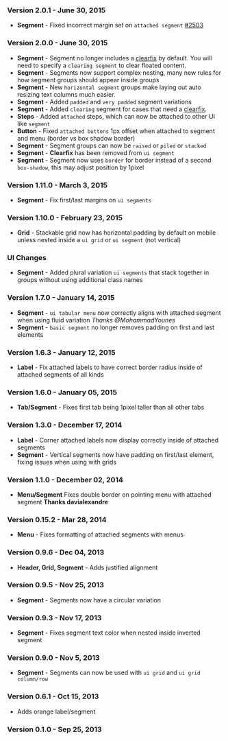 ### Version 2.0.1 - June 30, 2015

- **Segment** - Fixed incorrect margin set on `attached segment` [#2503](https://github.com/Semantic-Org/Semantic-UI/issues/2503)

### Version 2.0.0 - June 30, 2015

- **Segment** - Segment no longer includes a [clearfix](http://learnlayout.com/clearfix.html) by default. You will need to specify a `clearing segment` to clear floated content.
- **Segment** - Segments now support complex nesting, many new rules for how segment groups should appear inside groups
- **Segment** - New `horizontal segment` groups make laying out auto resizing text columns much easier.
- **Segment** - Added `padded` and `very padded` segment variations
- **Segment** - Added `clearing` segment for cases that need a [clearfix](http://learnlayout.com/clearfix.html).
- **Steps** - Added `attached` steps, which can now be attached to other UI like `segment`
- **Button** - Fixed `attached buttons` 1px offset when attached to segment and menu (border vs box shadow border)
- **Segment** - Segment groups can now be `raised` or `piled` or `stacked`
- **Segment** - **Clearfix** has been removed from `ui segment`
- **Segment** - Segment now uses `border` for border instead of a second `box-shadow`, this may adjust position by 1pixel

### Version 1.11.0 - March 3, 2015

- **Segment** - Fix first/last margins on `ui segments`

### Version 1.10.0 - February 23, 2015

- **Grid** - Stackable grid now has horizontal padding by default on mobile unless nested inside a `ui grid` or `ui segment` (not vertical)

### UI Changes

- **Segment** - Added plural variation `ui segments` that stack together in groups without using additional class names

### Version 1.7.0 - January 14, 2015

- **Segment** - ``ui tabular menu`` now correctly aligns with attached segment when using fluid variation *Thanks @MohammadYounes*
- **Segment** - `basic segment` no longer removes padding on first and last elements

### Version 1.6.3 - January 12, 2015

- **Label** - Fix attached labels to have correct border radius inside of attached segments of all kinds

### Version 1.6.0 - January 05, 2015

- **Tab/Segment** - Fixes first tab being 1pixel taller than all other tabs

### Version 1.3.0 - December 17, 2014

- **Label** - Corner attached labels now display correctly inside of attached segments
- **Segment** - Vertical segments now have padding on first/last element, fixing issues when using with grids

### Version 1.1.0 - December 02, 2014

- **Menu/Segment** Fixes double border on pointing menu with attached segment **Thanks davialexandre**

### Version 0.15.2 - Mar 28, 2014

- **Menu** - Fixes formatting of attached segments with menus

### Version 0.9.6 - Dec 04, 2013

- **Header, Grid, Segment** - Adds justified alignment

### Version 0.9.5 - Nov 25, 2013

- **Segment** - Segments now have a circular variation

### Version 0.9.3 - Nov 17, 2013

- **Segment** - Fixes segment text color when nested inside inverted segment

### Version 0.9.0 - Nov 5, 2013

- **Segment** - Segments can now be used with ``ui grid`` and ``ui grid column/row``

### Version 0.6.1 - Oct 15, 2013

- Adds orange label/segment

### Version 0.1.0 - Sep 25, 2013